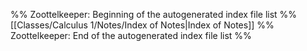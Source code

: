 %% Zoottelkeeper: Beginning of the autogenerated index file list  %%
 [[Classes/Calculus 1/Notes/Index of Notes|Index of Notes]]
%% Zoottelkeeper: End of the autogenerated index file list  %%
